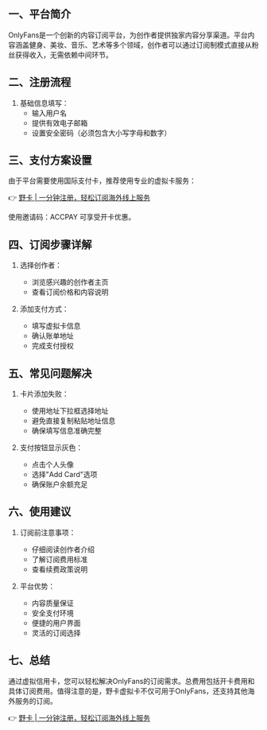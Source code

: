 ## 一、平台简介

OnlyFans是一个创新的内容订阅平台，为创作者提供独家内容分享渠道。平台内容涵盖健身、美妆、音乐、艺术等多个领域，创作者可以通过订阅制模式直接从粉丝获得收入，无需依赖中间环节。

## 二、注册流程

1. 基础信息填写：
   - 输入用户名
   - 提供有效电子邮箱
   - 设置安全密码（必须包含大小写字母和数字）

## 三、支付方案设置

由于平台需要使用国际支付卡，推荐使用专业的虚拟卡服务：

👉 [野卡 | 一分钟注册，轻松订阅海外线上服务](https://bit.ly/bewildcard)

使用邀请码：ACCPAY 可享受开卡优惠。

## 四、订阅步骤详解

1. 选择创作者：
   - 浏览感兴趣的创作者主页
   - 查看订阅价格和内容说明

2. 添加支付方式：
   - 填写虚拟卡信息
   - 确认账单地址
   - 完成支付授权

## 五、常见问题解决

1. 卡片添加失败：
   - 使用地址下拉框选择地址
   - 避免直接复制粘贴地址信息
   - 确保填写信息准确完整

2. 支付按钮显示灰色：
   - 点击个人头像
   - 选择"Add Card"选项
   - 确保账户余额充足

## 六、使用建议

1. 订阅前注意事项：
   - 仔细阅读创作者介绍
   - 了解订阅费用标准
   - 查看续费政策说明

2. 平台优势：
   - 内容质量保证
   - 安全支付环境
   - 便捷的用户界面
   - 灵活的订阅选择

## 七、总结

通过虚拟信用卡，您可以轻松解决OnlyFans的订阅需求。总费用包括开卡费用和具体订阅费用。值得注意的是，野卡虚拟卡不仅可用于OnlyFans，还支持其他海外服务的订阅。

👉 [野卡 | 一分钟注册，轻松订阅海外线上服务](https://bit.ly/bewildcard)